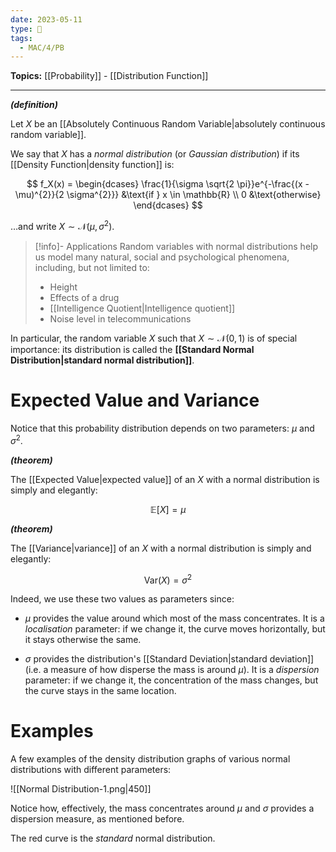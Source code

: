 ```yaml
---
date: 2023-05-11
type: 🧠
tags:
  - MAC/4/PB
---
```


**Topics:** [[Probability]] - [[Distribution Function]]

---

_**(definition)**_

Let $X$ be an [[Absolutely Continuous Random Variable|absolutely continuous random variable]].

We say that $X$ has a _normal distribution_ (or _Gaussian distribution_) if its [[Density Function|density function]] is:

$$
f_X(x) =
\begin{dcases}
\frac{1}{\sigma \sqrt{2 \pi}}e^{-\frac{(x - \mu)^{2}}{2 \sigma^{2}}} &\text{if } x \in \mathbb{R} \\
0 &\text{otherwise}
\end{dcases}
$$

…and write $X \sim \mathcal{N}(\mu, \sigma^{2})$.

> [!info]- Applications
> Random variables with normal distributions help us model many natural, social and psychological phenomena, including, but not limited to:
>
> - Height
> - Effects of a drug
> - [[Intelligence Quotient|Intelligence quotient]]
> - Noise level in telecommunications

In particular, the random variable $X$ such that $X \sim \mathcal{N}(0, 1)$ is of special importance: its distribution is called the **[[Standard Normal Distribution|standard normal distribution]]**.

# Expected Value and Variance

Notice that this probability distribution depends on two parameters: $\mu$ and $\sigma^{2}$.

_**(theorem)**_

The [[Expected Value|expected value]] of an $X$ with a normal distribution is simply and elegantly:

$$
\mathbb{E}[X] = \mu
$$

_**(theorem)**_

The [[Variance|variance]] of an $X$ with a normal distribution is simply and elegantly:

$$
\mathrm{Var}(X) = \sigma^{2}
$$

Indeed, we use these two values as parameters since:

- $\mu$ provides the value around which most of the mass concentrates. It is a _localisation_ parameter: if we change it, the curve moves horizontally, but it stays otherwise the same.

- $\sigma$ provides the distribution's [[Standard Deviation|standard deviation]] (i.e. a measure of how disperse the mass is around $\mu$). It is a _dispersion_ parameter: if we change it, the concentration of the mass changes, but the curve stays in the same location.

# Examples

A few examples of the density distribution graphs of various normal distributions with different parameters:

![[Normal Distribution-1.png|450]]

Notice how, effectively, the mass concentrates around $\mu$ and $\sigma$ provides a dispersion measure, as mentioned before.

The red curve is the _standard_ normal distribution.
